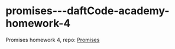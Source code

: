# promises---daftCode-academy-homework-4

Promises homework 4, repo: [Promises](https://radekel.github.io/promises---daftCode-academy-homework-4/app.html)
